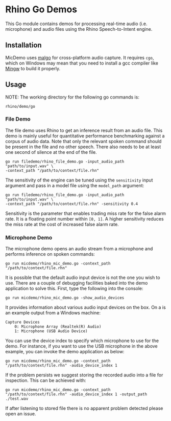 # Rhino Go Demos

This Go module contains demos for processing real-time audio (i.e. microphone) and audio files using the Rhino Speech-to-Intent engine.

## Installation

MicDemo uses [malgo](https://github.com/gen2brain/malgo) for cross-platform audio capture. It requires `cgo`, which on Windows may mean that you need to install a gcc compiler like [Mingw](http://mingw-w64.org/doku.php) to build it properly. 

## Usage

NOTE: The working directory for the following go commands is:

```console
rhino/demo/go
```

### File Demo

The file demo uses Rhino to get an inference result from an audio file. This demo is mainly useful for quantitative performance 
benchmarking against a corpus of audio data. Note that only the relevant spoken command should be present in the file 
and no other speech. There also needs to be at least one second of silence at the end of the file.

```console
go run filedemo/rhino_file_demo.go -input_audio_path "path/to/input.wav" \
-context_path "/path/to/context/file.rhn"
```

The sensitivity of the engine can be tuned using the `sensitivity` input argument and pass in a model file using the `model_path` argument:

```console
go run filedemo/rhino_file_demo.go -input_audio_path "path/to/input.wav" \
-context_path "/path/to/context/file.rhn" -sensitivity 0.4
```

Sensitivity is the parameter that enables trading miss rate for the false alarm rate. It is a floating point number within `[0, 1]`. A higher sensitivity reduces the miss rate at the cost of increased false alarm rate.

### Microphone Demo

The microphone demo opens an audio stream from a microphone and performs inference on spoken commands:

```console
go run micdemo/rhino_mic_demo.go -context_path "/path/to/context/file.rhn"
```

It is possible that the default audio input device is not the one you wish to use. There are a couple
of debugging facilities baked into the demo application to solve this. First, type the following into the console:
```console
go run micdemo/rhino_mic_demo.go -show_audio_devices
```

It provides information about various audio input devices on the box. On a is an example output from a Windows machine:

```console
Capture Devices
    0: Microphone Array (Realtek(R) Audio)
    1: Microphone (USB Audio Device)
``` 

You can use the device index to specify which microphone to use for the demo. For instance, if you want to use the USB microphone in the above example, you can invoke the demo application as below:

```console
go run micdemo/rhino_mic_demo.go -context_path "/path/to/context/file.rhn" -audio_device_index 1
```

If the problem persists we suggest storing the recorded audio into a file for inspection. This can be achieved with:

```console
go run micdemo/rhino_mic_demo.go -context_path "/path/to/context/file.rhn" -audio_device_index 1 -output_path ./test.wav
```

If after listening to stored file there is no apparent problem detected please open an issue.
